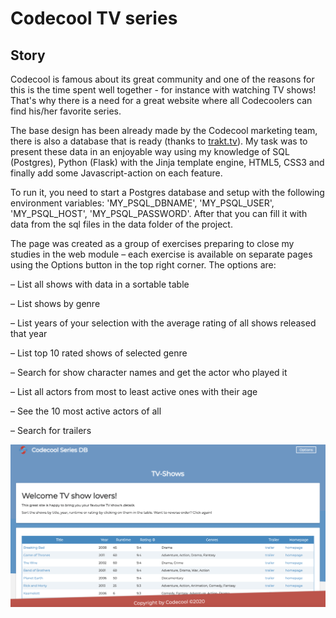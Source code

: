 # Codecool TV series

## Story

Codecool is famous about its great community and one of the reasons for this is
the time spent well together - for instance with watching TV shows! That's why
there is a need for a great website where all Codecoolers can find his/her
favorite series.

The base design has been already made by the Codecool marketing team, there is also a database that is ready (thanks to
[trakt.tv](https://trakt.tv/)). My task was to present these data in an enjoyable way using my knowledge of SQL (Postgres), Python (Flask) with the Jinja template engine, HTML5, CSS3 and finally add some Javascript-action on each feature. 

To run it, you need to start a Postgres database and setup with the following environment variables: 'MY_PSQL_DBNAME', 'MY_PSQL_USER', 'MY_PSQL_HOST', 'MY_PSQL_PASSWORD'. After that you can fill it with data from the sql files in the data folder of the project. 

The page was created as a group of exercises preparing to close my studies in the web module – each exercise is available on separate pages using the Options button in the top right corner. The options are:

– List all shows with data in a sortable table

– List shows by genre

– List years of your selection with the average rating of all shows released that year

– List top 10 rated shows of selected genre

– Search for show character names and get the actor who played it

– List all actors from most to least active ones with their age

– See the 10 most active actors of all

– Search for trailers

![Alt text](/static/assets/Screenshot.png)


